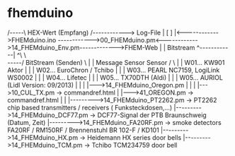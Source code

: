 fhemduino
=========

/-----\                             HEX-Wert (Empfang)                                         /------------> Log-File
| [ ] |<------------>FHEMduino.ino ------------>00_FHEMduino.pm<------------>14_FHEMduino_Env.pm------------->FHEM-Web
|     | Bitstream                  ^------------|            ^\        \                       \
\-----/                             BitStream (Senden)         \        |                       | Message         Sensor
Sensor /                                                        \       |                       | W01...          KW901
Aktor                                                            |      |                       | W02...          EuroChron / Tchibo
                                                                 |      |                       | W03...          PEARL NC7159, LogiLink WS0002
                                                                 |      |                       | W04...          Lifetec
                                                                 |      |                       | W05...          TX70DTH (Aldi)
                                                                 |      |                       | W05...          AURIOL (Lidl Version: 09/2013)
                                                                 |      |
                                                                 |      |--->14_FHEMduino_Oregon.pm
                                                                 |      |
                                                                 |      |--->10_CUL_TX.pm -> commandref.html
                                                                 |      |--->41_OREGON.pm -> commandref.html
                                                                 |
                                                                 |
                                                                 |--------->14_FHEMduino_PT2262.pm  -> PT2262 chip based transmitters / receivers ( Funksteckdosen,...)
                                                                 |--------->14_FHEMduino_DCF77.pm   -> DCF77-Signal der PTB Braunschweig (Datum, Zeit)
                                                                 |--------->14_FHEMduino_FA20RF.pm  -> smoke detectors FA20RF / RM150RF / Brennenstuhl BR 102-F / KD101
                                                                 |--------->14_FHEMduino_HX.pm      -> Heidemann HX series door bells
                                                                 |--------->14_FHEMduino_TCM.pm     -> Tchibo TCM234759 door bell

